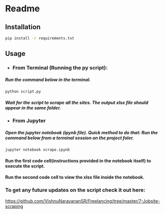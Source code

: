 # Readme

## Installation

```bash
pip install -r requirements.txt 
```

## Usage
* ### From Terminal (Running the py script):
##### Run the command below in the terminal.
```
python script.py
```
##### Wait for the script to scrape all the sites. The output xlsx file should appear in the same folder.
* ### From Jupyter

##### Open the jupyter notebook (ipynb file). Quick method to do that: Run the command below from a terminal session on the project foler.

```
jupyter notebook scrape.ipynb
```
#### Run the first code cell(instructions provided in the notebook itself) to execute the script. 
#### Run the second code cell to view the xlsx file inside the notebook.


### To get any future updates on the script check it out here: 
https://github.com/VishnuNarayananSR/Freelancing/tree/master/7-Jobsite-scraping

